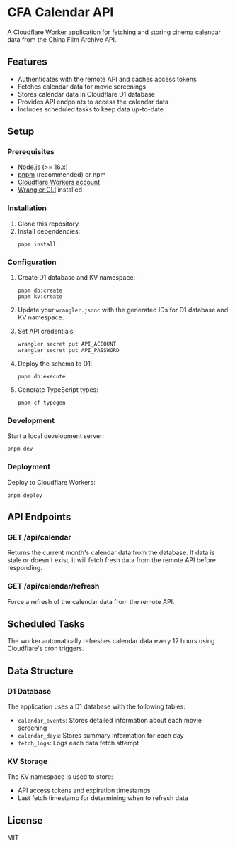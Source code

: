 # CFA Calendar API

A Cloudflare Worker application for fetching and storing cinema calendar data from the China Film Archive API.

## Features

- Authenticates with the remote API and caches access tokens
- Fetches calendar data for movie screenings
- Stores calendar data in Cloudflare D1 database
- Provides API endpoints to access the calendar data
- Includes scheduled tasks to keep data up-to-date

## Setup

### Prerequisites

- [Node.js](https://nodejs.org/) (>= 16.x)
- [pnpm](https://pnpm.io/) (recommended) or npm
- [Cloudflare Workers account](https://dash.cloudflare.com/sign-up/workers)
- [Wrangler CLI](https://developers.cloudflare.com/workers/wrangler/get-started/) installed

### Installation

1. Clone this repository
2. Install dependencies:
   ```
   pnpm install
   ```

### Configuration

1. Create D1 database and KV namespace:
   ```
   pnpm db:create
   pnpm kv:create
   ```

2. Update your `wrangler.jsonc` with the generated IDs for D1 database and KV namespace.

3. Set API credentials:
   ```
   wrangler secret put API_ACCOUNT
   wrangler secret put API_PASSWORD
   ```

4. Deploy the schema to D1:
   ```
   pnpm db:execute
   ```

5. Generate TypeScript types:
   ```
   pnpm cf-typegen
   ```

### Development

Start a local development server:

```
pnpm dev
```

### Deployment

Deploy to Cloudflare Workers:

```
pnpm deploy
```

## API Endpoints

### GET /api/calendar

Returns the current month's calendar data from the database. If data is stale or doesn't exist, it will fetch fresh data from the remote API before responding.

### GET /api/calendar/refresh

Force a refresh of the calendar data from the remote API.

## Scheduled Tasks

The worker automatically refreshes calendar data every 12 hours using Cloudflare's cron triggers.

## Data Structure

### D1 Database

The application uses a D1 database with the following tables:

- `calendar_events`: Stores detailed information about each movie screening
- `calendar_days`: Stores summary information for each day
- `fetch_logs`: Logs each data fetch attempt

### KV Storage

The KV namespace is used to store:

- API access tokens and expiration timestamps
- Last fetch timestamp for determining when to refresh data

## License

MIT